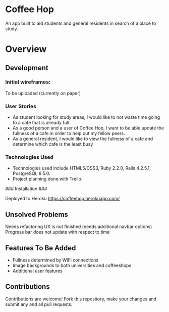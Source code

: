# Coffee Hop #

An app built to aid students and general residents in search of a place to study.

# Overview #

## Development ##

### Initial wireframes: ###

To be uploaded (currently on paper)

### User Stories ###
<ul>
<li>As student looking for study areas, I would like to not waste time going to a cafe that is already full.</li>
<li>As a good person and a user of Coffee Hop, I want to be able update the fullness of a cafe in order to help out my fellow peers.</li>
<li>As a general resident, I would like to view the fullness of a cafe and determine which cafe is the least busy</li>
</ul>

### Technologies Used ###

<ul>
<li>Technologies used include HTML5/CSS3, Ruby 2.2.0, Rails 4.2.5.1, PostgreSQL 9.5.0.</li>
<li>Project planning done with Trello</a>.</li>
</ul>
### Installation ###

Deployed to Heroku
https://coffeehop.herokuapp.com/

## Unsolved Problems ##

Needs refactoring
UX is not finished (needs additional navbar options)
Progress bar does not update with respect to time

## Features To Be Added ##

<ul>
	<li>Fullness determined by WiFi connections</li>
	<li>Image backgrounds to both universities and coffeeshops</li>
	<li>Additional user features</li>
</ul>

## Contributions ##

Contributions are welcome! Fork this repository, make your changes and submit any and all pull requests.

